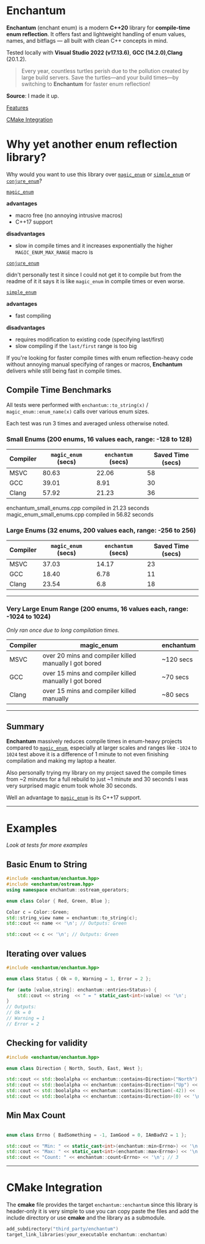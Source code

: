 # Enchantum

**Enchantum** (enchant enum) is a modern **C++20** library for **compile-time enum reflection**. It offers fast and lightweight handling of enum values, names, and bitflags — all built with clean C++ concepts in mind.

Tested locally with **Visual Studio 2022 (v17.13.6)**, **GCC (14.2.0)**,**Clang** (20.1.2).

>Every year, countless turtles perish due to the pollution created by large build servers. Save the turtles—and your build times—by switching to **Enchantum** for faster enum reflection! 

**Source**: I made it up.

[Features](docs/features.md)

[CMake Integration](#cmake-integration)


# Why yet another enum reflection library?

Why would you want to use this library over [`magic_enum`](https://github.com/Neargye/magic_enum) or [`simple_enum`](https://github.com/arturbac/simple_enum) or [`conjure_enum`](https://github.com/fix8mt/conjure_enum)?

[`magic_enum`](https://github.com/Neargye/magic_enum) 

**advantages**
   - macro free (no annoying intrusive macros)
   - C++17 support

**disadvantages**
   - slow in compile times and it increases exponentially the higher `MAGIC_ENUM_MAX_RANGE` macro is


[`conjure_enum`](https://github.com/fix8mt/conjure_enum)

didn't personally test it since I could not get it to compile but from the readme of it it says it is like `magic_enum` in compile times or even worse.


[`simple_enum`](https://github.com/arturbac/simple_enum)

**advantages**
   - fast compiling

**disadvantages**
   - requires modification to existing code (specifying last/first)
   - slow compiling if the `last/first` range is too big


If you're looking for faster compile times with enum reflection-heavy code without annoying manual specifying of ranges or macros, **Enchantum** delivers while still being fast in compile times.



## Compile Time Benchmarks

All tests were performed with `enchantum::to_string(x)` / `magic_enum::enum_name(x)` calls over various enum sizes.

Each test was run 3 times and averaged unless otherwise noted.

### Small Enums (200 enums, 16 values each, range: -128 to 128)

| Compiler | `magic_enum` (secs)   | `enchantum` (secs)  | Saved Time (secs) |
|----------|-----------------------|---------------------|-------------------|
| MSVC     | 80.63                 | 22.06               | 58                |
| GCC      | 39.01                 | 8.91                | 30                |
| Clang    | 57.92                 | 21.23               | 36                |


enchantum_small_enums.cpp compiled in 21.23 seconds
magic_enum_small_enums.cpp compiled in 56.82 seconds
### Large Enums (32 enums, 200 values each, range: -256 to 256)

| Compiler | `magic_enum` (secs)   | `enchantum` (secs) | Saved Time (secs) |
|----------|-----------------------|---------------------|------------------|
| MSVC     | 37.03                 | 14.17               | 23               |
| GCC      |  18.40                | 6.78                | 11               |
| Clang    | 23.54                 | 6.8                 | 18               |
---

### Very Large Enum Range (200 enums, 16 values each, range: -1024 to 1024)

*Only ran once due to long compilation times.*

| Compiler | magic_enum                      |                         enchantum |
|---------------------------|-----------------------------|-----------------------|
| MSVC     | over 20 mins and compiler killed manually I got bored   | ~120 secs  |
| GCC      | over 15 mins and compiler killed manually I got bored   | ~70 secs   |
| Clang      | over 15 mins and compiler killed manually             | ~80 secs   |

---

## Summary

**Enchantum** massively reduces compile times in enum-heavy projects compared to [`magic_enum`](https://github.com/Neargye/magic_enum), especially at larger scales and ranges like  `-1024` to `1024` test above it is a difference of 1 minute to not even finishing compilation and making my laptop a heater.

Also personally trying my library on my project saved the compile times from ~2 minutes for a full rebuild to just ~1 minute and 30 seconds I was very surprised magic enum took whole 30 seconds.

Well an advantage to [`magic_enum`](https://github.com/Neargye/magic_enum) is its C++17 support.

---




# Examples
_Look at tests for more examples_
## Basic Enum to String

```cpp
#include <enchantum/enchantum.hpp>
#include <enchantum/ostream.hpp>
using namespace enchantum::ostream_operators;

enum class Color { Red, Green, Blue };

Color c = Color::Green;
std::string_view name = enchantum::to_string(c);
std::cout << name << '\n'; // Outputs: Green

std::cout << c << '\n'; // Outputs: Green
```

## Iterating over values
```cpp
#include <enchantum/enchantum.hpp>

enum class Status { Ok = 0, Warning = 1, Error = 2 };

for (auto [value,string]: enchantum::entries<Status>) {
    std::cout << string  << " = " static_cast<int>(value) << '\n';
}
// Outputs:
// Ok = 0
// Warning = 1
// Error = 2
```

## Checking for validity
```cpp
#include <enchantum/enchantum.hpp>

enum class Direction { North, South, East, West };

std::cout << std::boolalpha << enchantum::contains<Direction>("North") << '\n'; // true
std::cout << std::boolalpha << enchantum::contains<Direction>("Up") << '\n'; // false
std::cout << std::boolalpha << enchantum::contains(Direction(-42)) << '\n'; // false
std::cout << std::boolalpha << enchantum::contains<Direction>(0) << '\n'; // true
```
## Min Max Count
```cpp

enum class Errno { BadSomething = -1, IamGood = 0, IAmBadV2 = 1 };

std::cout << "Min: " << static_cast<int>(enchantum::min<Errno>) << '\n'; // -1 BadSomething
std::cout << "Max: " << static_cast<int>(enchantum::max<Errno>) << '\n'; // 1 IAmBadV2
std::cout << "Count: " << enchantum::count<Errno> << '\n'; // 3
```

---


# CMake Integration

The **cmake** file provides the target `enchantum::enchantum` since this library is header-only it is very simple to use you can copy paste the files and add the include directory or use **cmake** and the library as a submodule. 

```cpp
add_subdirectory("third_party/enchantum")
target_link_libraries(your_executable enchantum::enchantum)
```